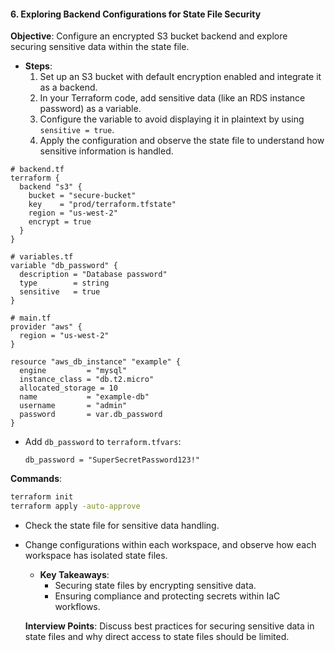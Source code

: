 #### 6. **Exploring Backend Configurations for State File Security**

   **Objective**: Configure an encrypted S3 bucket backend and explore securing sensitive data within the state file.

   - **Steps**:
     1. Set up an S3 bucket with default encryption enabled and integrate it as a backend.
     2. In your Terraform code, add sensitive data (like an RDS instance password) as a variable.
     3. Configure the variable to avoid displaying it in plaintext by using `sensitive = true`.
     4. Apply the configuration and observe the state file to understand how sensitive information is handled.
   
   ```hcl
   # backend.tf
   terraform {
     backend "s3" {
       bucket = "secure-bucket"
       key    = "prod/terraform.tfstate"
       region = "us-west-2"
       encrypt = true
     }
   }

   # variables.tf
   variable "db_password" {
     description = "Database password"
     type        = string
     sensitive   = true
   }

   # main.tf
   provider "aws" {
     region = "us-west-2"
   }

   resource "aws_db_instance" "example" {
     engine         = "mysql"
     instance_class = "db.t2.micro"
     allocated_storage = 10
     name           = "example-db"
     username       = "admin"
     password       = var.db_password
   }
   ```

   - Add `db_password` to `terraform.tfvars`:
     ```hcl
     db_password = "SuperSecretPassword123!"
     ```

   **Commands**:
   ```bash
   terraform init
   terraform apply -auto-approve
   ```
- Check the state file for sensitive data handling.
- Change configurations within each workspace, and observe how each workspace has isolated state files.

   - **Key Takeaways**:
     - Securing state files by encrypting sensitive data.
     - Ensuring compliance and protecting secrets within IaC workflows.

   **Interview Points**: Discuss best practices for securing sensitive data in state files and why direct access to state files should be limited.
